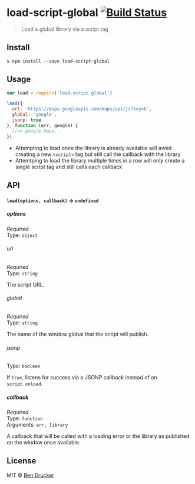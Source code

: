 # load-script-global [![Build Status](https://travis-ci.org/bendrucker/load-script-global.svg?branch=master)](https://travis-ci.org/bendrucker/load-script-global)

> Load a global library via a script tag


## Install

```
$ npm install --save load-script-global
```


## Usage

```js
var load = require('load-script-global')

load({
  url: 'https://maps.googleapis.com/maps/api/js?key=k',
  global: 'google',
  jsonp: true
}, function (err, google) {
  //=> google.Maps...  
})
```

* Attempting to load once the library is already available will avoid creating a new `<script>` tag but still call the callback with the library
* Attemtping to load the library multiple times in a row will only create a single script tag and still calls each callback

## API

#### `load(options, callback)` -> `undefined`

##### options

*Required*  
Type: `object`

###### url

*Required*  
Type: `string`

The script URL.

###### global

*Required*  
Type: `string`

The name of the window global that the script will publish.

###### jsonp

Type: `boolean`

If `true`, listens for success via a JSONP callback instead of on `script.onload`.

##### callback

*Required*  
Type: `function`  
Arguments: `err, library`

A callback that will be called with a loading error or the library as published on the window once available.

## License

MIT © [Ben Drucker](http://bendrucker.me)
